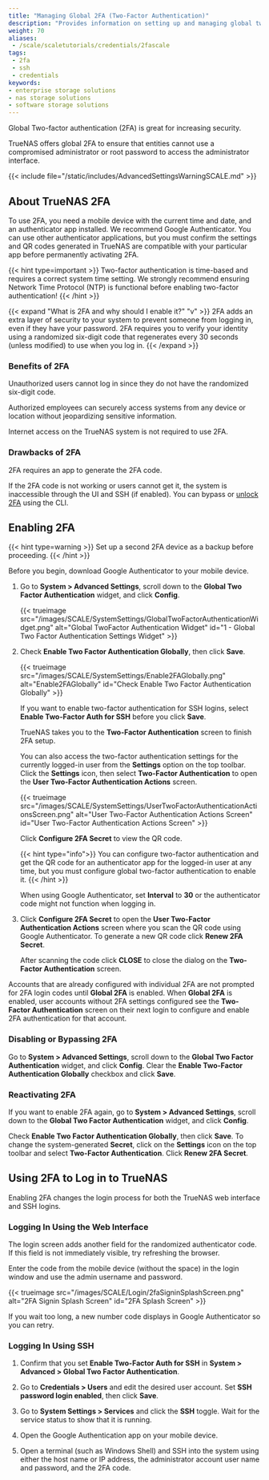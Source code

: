 ```yaml
---
title: "Managing Global 2FA (Two-Factor Authentication)"
description: "Provides information on setting up and managing global two-factor authentication, and logging in with it enabled."
weight: 70
aliases:
 - /scale/scaletutorials/credentials/2fascale
tags:
 - 2fa
 - ssh
 - credentials
keywords:
- enterprise storage solutions
- nas storage solutions
- software storage solutions
---
```


Global Two-factor authentication (2FA) is great for increasing security.

TrueNAS offers global 2FA to ensure that entities cannot use a compromised administrator or root password to access the administrator interface.

{{< include file="/static/includes/AdvancedSettingsWarningSCALE.md" >}}

## About TrueNAS 2FA
To use 2FA, you need a mobile device with the current time and date, and an authenticator app installed.
We recommend Google Authenticator.
You can use other authenticator applications, but you must confirm the settings and QR codes generated in TrueNAS are compatible with your particular app before permanently activating 2FA.

{{< hint type=important >}}
Two-factor authentication is time-based and requires a correct system time setting.
We strongly recommend ensuring Network Time Protocol (NTP) is functional before enabling two-factor authentication!
{{< /hint >}}

{{< expand "What is 2FA and why should I enable it?" "v" >}}
2FA adds an extra layer of security to your system to prevent someone from logging in, even if they have your password.
2FA requires you to verify your identity using a randomized six-digit code that regenerates every 30 seconds (unless modified) to use when you log in.
{{< /expand >}}

### Benefits of 2FA
Unauthorized users cannot log in since they do not have the randomized six-digit code.

Authorized employees can securely access systems from any device or location without jeopardizing sensitive information.

Internet access on the TrueNAS system is not required to use 2FA.

### Drawbacks of 2FA
2FA requires an app to generate the 2FA code.

If the 2FA code is not working or users cannot get it, the system is inaccessible through the UI and SSH (if enabled).
You can bypass or [unlock 2FA](#disabling-or-bypassing-2fa) using the CLI.

## Enabling 2FA
{{< hint type=warning >}}
Set up a second 2FA device as a backup before proceeding.
{{< /hint >}}

Before you begin, download Google Authenticator to your mobile device.

1. Go to **System > Advanced Settings**, scroll down to the **Global Two Factor Authentication** widget, and click **Config**.

   {{< trueimage src="/images/SCALE/SystemSettings/GlobalTwoFactorAuthenticationWidget.png" alt="Global TwoFactor Authentication Widget" id="1 - Global Two Factor Authentication Settings Widget" >}}

2. Check **Enable Two Factor Authentication Globally**, then click **Save**.
  
   {{< trueimage src="/images/SCALE/SystemSettings/Enable2FAGlobally.png" alt="Enable2FAGlobally" id="Check Enable Two Factor Authentication Globally" >}}

   If you want to enable two-factor authentication for SSH logins, select **Enable Two-Factor Auth for SSH** before you click **Save**.

   TrueNAS takes you to the **Two-Factor Authentication** screen to finish 2FA setup.

   You can also access the two-factor authentication settings for the currently logged-in user from the **Settings** option on the top toolbar.
   Click the **Settings** icon, then select **Two-Factor Authentication** to open the **User Two-Factor Authentication Actions** screen.

   {{< trueimage src="/images/SCALE/SystemSettings/UserTwoFactorAuthenticationActionsScreen.png" alt="User Two-Factor Authentication Actions Screen" id="User Two-Factor Authentication Actions Screen" >}}

   Click **Configure 2FA Secret** to view the QR code.

   {{< hint type="info">}}
   You can configure two-factor authentication and get the QR code for an authenticator app for the logged-in user at any time, but you must configure global two-factor authentication to enable it.
   {{< /hint >}}
   
   When using Google Authenticator, set **Interval** to **30** or the authenticator code might not function when logging in.

3. Click **Configure 2FA Secret** to open the **User Two-Factor Authentication Actions** screen where you scan the QR code using Google Authenticator.
   To generate a new QR code click **Renew 2FA Secret**.

   After scanning the code click **CLOSE** to close the dialog on the **Two-Factor Authentication** screen.

Accounts that are already configured with individual 2FA are not prompted for 2FA login codes until **Global 2FA** is enabled.
When **Global 2FA** is enabled, user accounts without 2FA settings configured see the **Two-Factor Authentication** screen on their next login to configure and enable 2FA authentication for that account.

### Disabling or Bypassing 2FA
Go to **System > Advanced Settings**, scroll down to the **Global Two Factor Authentication** widget, and click **Config**. Clear the **Enable Two-Factor Authentication Globally** checkbox and click **Save**.

### Reactivating 2FA
If you want to enable 2FA again, go to **System > Advanced Settings**, scroll down to the **Global Two Factor Authentication** widget, and click **Config**.

Check **Enable Two Factor Authentication Globally**, then click **Save**.
To change the system-generated **Secret**, click on the **Settings** icon on the top toolbar and select **Two-Factor Authentication**. 
Click **Renew 2FA Secret**.

## Using 2FA to Log in to TrueNAS
Enabling 2FA changes the login process for both the TrueNAS web interface and SSH logins.

### Logging In Using the Web Interface
The login screen adds another field for the randomized authenticator code. If this field is not immediately visible, try refreshing the browser.

Enter the code from the mobile device (without the space) in the login window and use the admin username and password.

{{< trueimage src="/images/SCALE/Login/2faSigninSplashScreen.png" alt="2FA Signin Splash Screen" id="2FA Splash Screen" >}}

If you wait too long, a new number code displays in Google Authenticator so you can retry.

### Logging In Using SSH
1. Confirm that you set **Enable Two-Factor Auth for SSH** in **System > Advanced > Global Two Factor Authentication**.

2. Go to **Credentials > Users** and edit the desired user account. Set **SSH password login enabled**, then click **Save**.

3. Go to **System Settings > Services** and click the **SSH** toggle. Wait for the service status to show that it is running.

4. Open the Google Authentication app on your mobile device.

5. Open a terminal (such as Windows Shell) and SSH into the system using either the host name or IP address, the administrator account user name and password, and the 2FA code.
